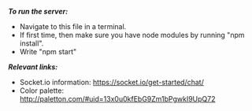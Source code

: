 ***To run the server:***
- Navigate to this file in a terminal.
- If first time, then make sure you have node modules by running "npm install".
- Write "npm start"

***Relevant links:***
- Socket.io information: https://socket.io/get-started/chat/ 
- Color palette: http://paletton.com/#uid=13x0u0kfEbG9Zm1bPgwkI9UpQ72
